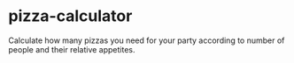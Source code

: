 # pizza-calculator
 Calculate how many pizzas you need for your party according to number of people and their relative appetites.
